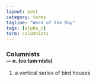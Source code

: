 ```yaml
---
layout: post
category: terms
tagline: "Word of the Day"
tags: [alpha_c]
term: columnists
---
```


<h3>Columnists<br/> <small>&mdash; n. (co<span>&middot;</span>lum<span>&middot;</span>nists)</small></h3>
<p><ol>
<li>a vertical series of bird houses</li>
</ol></p>
